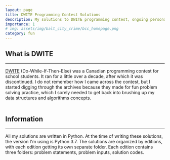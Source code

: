 ```yaml
---
layout: page
title: DWITE Programming Contest Solutions
description: My solutions to DWITE programming contest, ongoing personal project.
importance: 1
# img: assets/img/balt_city_crime/bcc_homepage.png
category: fun
---
```


## What is DWITE
-----
[DWITE](dwite.org) (Do-While-If-Then-Else) was a Canadian programming contest for school students. It ran for a little over a decade, after which it was discontinued. I do not remember how I came across the contest, but I started digging through the archives because they made for fun problem solving practice, which I sorely needed to get back into brushing up my data structures and algorithms concepts.
<br><br>

## Information
-----
All my solutions are written in Python. At the time of writing these solutions, the version I'm using is Python 3.7. The solutions are organized by editions, with each edition getting its own separate folder. Each edition contains three folders: problem statements, problem inputs, solution codes.
